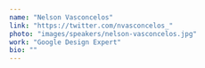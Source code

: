 ```yaml
---
name: "Nelson Vasconcelos"
link: "https://twitter.com/nvasconcelos_"
photo: "images/speakers/nelson-vasconcelos.jpg"
work: "Google Design Expert"
bio: ""
---
```

